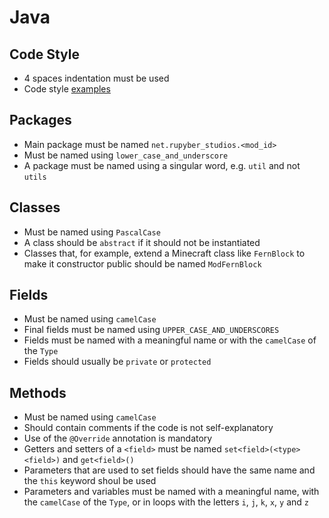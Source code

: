 # Java

## Code Style

- 4 spaces indentation must be used
- Code style [examples](./CodeStyle.java)

## Packages

- Main package must be named `net.rupyber_studios.<mod_id>`
- Must be named using `lower_case_and_underscore`
- A package must be named using a singular word, e.g. `util` and not `utils`

## Classes

- Must be named using `PascalCase`
- A class should be `abstract` if it should not be instantiated
- Classes that, for example, extend a Minecraft class like `FernBlock` to make it constructor public should be named `ModFernBlock`

## Fields

- Must be named using `camelCase`
- Final fields must be named using `UPPER_CASE_AND_UNDERSCORES`
- Fields must be named with a meaningful name or with the `camelCase` of the `Type`
- Fields should usually be `private` or `protected`

## Methods

- Must be named using `camelCase`
- Should contain comments if the code is not self-explanatory
- Use of the `@Override` annotation is mandatory
- Getters and setters of a `<field>` must be named `set<field>(<type> <field>)` and `get<field>()`
- Parameters that are used to set fields should have the same name and the `this` keyword shoul be used
- Parameters and variables must be named with a meaningful name, with the `camelCase` of the `Type`, or in loops with the letters `i`, `j`, `k`, `x`, `y` and `z`